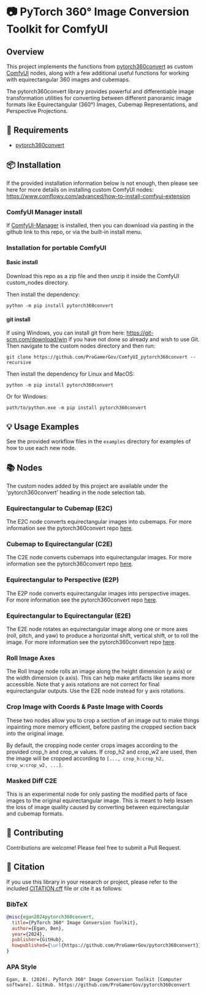 # 📷 PyTorch 360° Image Conversion Toolkit for ComfyUI

## Overview

This project implements the functions from [pytorch360convert](https://github.com/ProGamerGov/pytorch360convert) as custom [ComfyUI](https://github.com/comfyanonymous/ComfyUI) nodes, along with a few additional useful functions for working with equirectangular 360 images and cubemaps.

The pytorch360convert library provides powerful and differentiable image transformation utilities for converting between different panoramic image formats like Equirectangular (360°) Images, Cubemap Representations, and Perspective Projections.


## 🔧 Requirements

- [pytorch360convert](https://github.com/ProGamerGov/pytorch360convert)


## 📦 Installation

If the provided installation information below is not enough, then please see here for more details on installing custom ComfyUI nodes: https://www.comflowy.com/advanced/how-to-install-comfyui-extension

### ComfyUI Manager install

If [ComfyUI-Manager](https://github.com/ltdrdata/ComfyUI-Manager) is installed, then you can download via pasting in the github link to this repo, or via the built-in install menu.

### Installation for portable ComfyUI

#### Basic install

Download this repo as a zip file and then unzip it inside the ComfyUI custom_nodes directory. 

Then install the dependency:

```
python -m pip install pytorch360convert
```

#### git install

If using Windows, you can install git from here: https://git-scm.com/download/win if you have not done so already and wish to use Git. Then navigate to the custom nodes directory and then run:

```
git clone https://github.com/ProGamerGov/ComfyUI_pytorch360convert --recursive
```

Then install the dependency for Linux and MacOS:

```
python -m pip install pytorch360convert
```

Or for Windows:

```
path/to/python.exe -m pip install pytorch360convert
```

## 💡 Usage Examples

See the provided workflow files in the `examples` directory for examples of how to use each new node.


## 📚 Nodes

The custom nodes added by this project are available under the 'pytorch360convert' heading in the node selection tab.

### Equirectangular to Cubemap (E2C)

The E2C node converts equirectangular images into cubemaps. For more information see the pytorch360convert repo [here](https://github.com/ProGamerGov/pytorch360convert?tab=readme-ov-file#-basic-functions).

### Cubemap to Equirectangular (C2E)

The C2E node converts cubemaps into equirectangular images. For more information see the pytorch360convert repo [here](https://github.com/ProGamerGov/pytorch360convert?tab=readme-ov-file#-basic-functions).

### Equirectangular to Perspective (E2P)

The E2P node converts equirectangular images into perspective images. For more information see the pytorch360convert repo [here](https://github.com/ProGamerGov/pytorch360convert?tab=readme-ov-file#-basic-functions).

### Equirectangular to Equirectangular (E2E)

The E2E node rotates an equirectangular image along one or more axes (roll, pitch, and yaw) to produce a horizontal shift, vertical shift, or to roll the image. For more information see the pytorch360convert repo [here](https://github.com/ProGamerGov/pytorch360convert?tab=readme-ov-file#-basic-functions).

### Roll Image Axes

The Roll Image node rolls an image along the height dimension (y axis) or the width dimension (x axis). This can help make artifacts like seams more accessible. Note that y axis rotations are not correct for final equirectangular outputs. Use the E2E node instead for y axis rotations.

### Crop Image with Coords & Paste Image with Coords

These two nodes allow you to crop a section of an image out to make things inpainting more memory efficient, before pasting the cropped section back into the original image.

By default, the cropping node center crops images according to the provided crop_h and crop_w values. If crop_h2 and crop_w2 are used, then the image will be cropped according to `[..., crop_h:crop_h2, crop_w:crop_w2, ...]`.

### Masked Diff C2E

This is an experimental node for only pasting the modified parts of face images to the original equirectangular image. This is meant to help lessen the loss of image quality caused by converting between equirectangular and cubemap formats.


## 🤝 Contributing

Contributions are welcome! Please feel free to submit a Pull Request.


## 🔬 Citation

If you use this library in your research or project, please refer to the included [CITATION.cff](CITATION.cff) file or cite it as follows:

### BibTeX
```bibtex
@misc{egan2024pytorch360convert,
  title={PyTorch 360° Image Conversion Toolkit},
  author={Egan, Ben},
  year={2024},
  publisher={GitHub},
  howpublished={\url{https://github.com/ProGamerGov/pytorch360convert}}
}
```

### APA Style
```
Egan, B. (2024). PyTorch 360° Image Conversion Toolkit [Computer software]. GitHub. https://github.com/ProGamerGov/pytorch360convert
```
